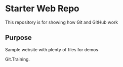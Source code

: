 # Starter Web Repo

This repository is for showing how Git and GitHub work

## Purpose

Sample website with plenty of files for demos

Git.Training.